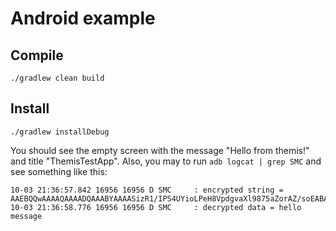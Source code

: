 # Android example 

## Compile 
```
./gradlew clean build
```

## Install 
```
./gradlew installDebug
```
You should see the empty screen with the message "Hello from themis!" and title "ThemisTestApp". 
Also, you may to run `adb logcat | grep SMC` and see something like this:
```agsl
10-03 21:36:57.842 16956 16956 D SMC     : encrypted string = AAEBQQwAAAAQAAAADQAAABYAAAASizR1/IPS4UYioLPeH8VpdgvaXl9875aZorAZ/soEABAAa/ARqQwo6liyQrluj06zohARxU/0LBNYb3UvKAc=
10-03 21:36:58.776 16956 16956 D SMC     : decrypted data = hello message
```
